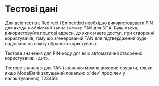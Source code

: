 # Тестові дані

Для всіх тестів в Redirect і Embedded необхідно використовувати PIN для входу в обліковий запис і номер TAN для SCA. Будь ласка, використовуйте поштові адреси, до яких маєте доступ, при створенні користувачів, тому що згенерований TAN для підтвердження буде надіслано на пошту обраного користувача.

Тестове значення для PIN-коду для всіх автоматично створених користувачів: 12345.

Тестове значення для TAN (значення можна використовувати, тільки якщо ModelBank запущений локально з 'dev' профілем у налаштуваннях): 123456.

